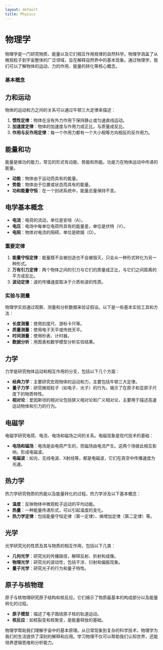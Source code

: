 ```yaml
---
layout: default
title: Physics
---
```


# 物理学

物理学是一门研究物质、能量以及它们相互作用规律的自然科学。物理学涵盖了从微观粒子到宇宙整体的广泛领域，旨在解释自然界中的基本现象。通过物理学，我们可以了解物体的运动、力的作用、能量的转化等核心概念。

### 基本概念

## 力和运动
物体的运动和力之间的关系可以通过牛顿三大定律来描述：

1. **惯性定律**：物体在没有外力作用下保持静止或匀速直线运动。
2. **加速度定律**：物体的加速度与作用力成正比，与质量成反比。
3. **作用与反作用定律**：每一个作用力都有一个大小相等方向相反的反作用力。

## 能量和功
能量是做功的能力，常见的形式有动能、势能和热能。功是力在物体运动中传递的能量。

- **动能**：物体由于运动而具有的能量。
- **势能**：物体由于位置或状态而具有的能量。
- **功和能量守恒**：在一个封闭系统中，能量总量保持不变。

## 电学基本概念
- **电流**：电荷的流动，单位是安培（A）。
- **电压**：电场中每单位电荷所具有的能量差，单位是伏特（V）。
- **电阻**：物体对电流的阻碍，单位是欧姆（Ω）。

### 重要定律

1. **能量守恒定律**：能量既不会被创造也不会被毁灭，只会从一种形式转化为另一种形式。
2. **万有引力定律**：两个物体之间的引力与它们的质量成正比，与它们之间距离的平方成反比。
3. **波动定律**：波的传播速度取决于介质和波的性质。

### 实验与测量

物理学实验通过观察、测量和分析数据来验证假设。以下是一些基本实验工具和方法：

- **长度测量**：使用刻度尺、游标卡尺等。
- **质量测量**：使用电子天平或传统天平。
- **时间测量**：使用秒表、计时器。
- **数据分析**：用图表和数学模型分析实验结果。

## 力学
力学是研究物体运动和相互作用的分支，包括以下几个方面：

- **经典力学**：主要研究宏观物体的运动和力，主要包括牛顿三大定律。
- **量子力学**：研究微观粒子（如电子、光子）的行为，揭示了在原子和亚原子尺度下的物质特性。
- **相对论**：爱因斯坦的相对论包括狭义相对论和广义相对论，主要用于描述高速运动物体和引力的行为。

## 电磁学
电磁学研究电荷、电流、电场和磁场之间的关系。电磁现象是现代技术的基础：

- **电场和磁场**：电场是由电荷产生的，而磁场由电流产生。这两个场彼此相互影响，形成电磁波。
- **电磁波**：如光、无线电波、X射线等，都是电磁波，它们在真空中传播速度为光速。

## 热力学
热力学研究物质的热能以及能量转化的过程。热力学涉及以下基本概念：

- **温度**：反映物体中微观粒子运动的平均动能。
- **热量**：一种能量传递形式，可以引起温度的变化。
- **热力学定律**：包括能量守恒定律（第一定律）、熵增加定律（第二定律）等。

## 光学
光学研究光的性质及其与物质的相互作用，包括以下几类：

- **几何光学**：研究光的传播路径，解释反射、折射和成像。
- **物理光学**：研究光的波动性，包括干涉、衍射和偏振现象。
- **量子光学**：研究光子的行为和量子特性。

## 原子与核物理
原子与核物理研究原子结构和核反应。它们揭示了物质最基本的构成部分以及能量转化的过程。

- **原子模型**：描述了电子围绕原子核的轨道运动。
- **核反应**：如核裂变和核聚变，是能量释放的基础。

物理学帮助我们理解宇宙中的基本原理。从日常现象到复杂的科学技术，物理学为我们的生活提供了深刻的解释和应用。学习物理不仅可以帮助我们认知世界，还能培养逻辑思维和分析能力。